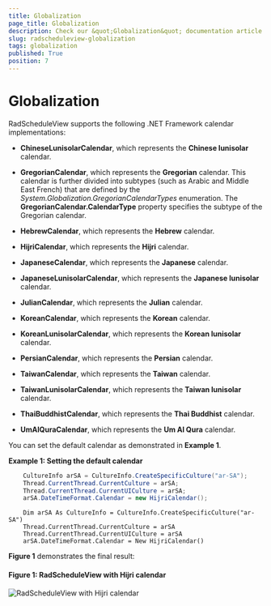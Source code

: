 ```yaml
---
title: Globalization
page_title: Globalization
description: Check our &quot;Globalization&quot; documentation article for the RadScheduleView {{ site.framework_name }} control.
slug: radscheduleview-globalization
tags: globalization
published: True
position: 7
---
```


# Globalization

RadScheduleView supports the following .NET Framework calendar implementations:

* **ChineseLunisolarCalendar**, which represents the **Chinese lunisolar** calendar.

* **GregorianCalendar**, which represents the **Gregorian** calendar. This calendar is further divided into subtypes (such as Arabic and Middle East French) that are defined by the *System.Globalization.GregorianCalendarTypes* enumeration. The **GregorianCalendar.CalendarType** property specifies the subtype of the Gregorian calendar.

* **HebrewCalendar**, which represents the **Hebrew** calendar.

* **HijriCalendar**, which represents the **Hijri** calendar.

* **JapaneseCalendar**, which represents the **Japanese** calendar.

* **JapaneseLunisolarCalendar**, which represents the **Japanese lunisolar** calendar.

* **JulianCalendar**, which represents the **Julian** calendar.

* **KoreanCalendar**, which represents the **Korean** calendar.

* **KoreanLunisolarCalendar**, which represents the **Korean lunisolar** calendar.

* **PersianCalendar**, which represents the **Persian** calendar.

* **TaiwanCalendar**, which represents the **Taiwan** calendar.

* **TaiwanLunisolarCalendar**, which represents the **Taiwan lunisolar** calendar.

* **ThaiBuddhistCalendar**, which represents the **Thai Buddhist** calendar.

* **UmAlQuraCalendar**, which represents the **Um Al Qura** calendar.

You can set the default calendar as demonstrated in **Example 1**.

__Example 1: Setting the default calendar__

```C#
	CultureInfo arSA = CultureInfo.CreateSpecificCulture("ar-SA");
	Thread.CurrentThread.CurrentCulture = arSA;
	Thread.CurrentThread.CurrentUICulture = arSA;
	arSA.DateTimeFormat.Calendar = new HijriCalendar();
```
```VB.NET
	Dim arSA As CultureInfo = CultureInfo.CreateSpecificCulture("ar-SA")
	Thread.CurrentThread.CurrentCulture = arSA
	Thread.CurrentThread.CurrentUICulture = arSA
	arSA.DateTimeFormat.Calendar = New HijriCalendar()
```

**Figure 1** demonstrates the final result:

#### __Figure 1: RadScheduleView with Hijri calendar__

![RadScheduleView with Hijri calendar](images/hijri-scheduleview.png)
